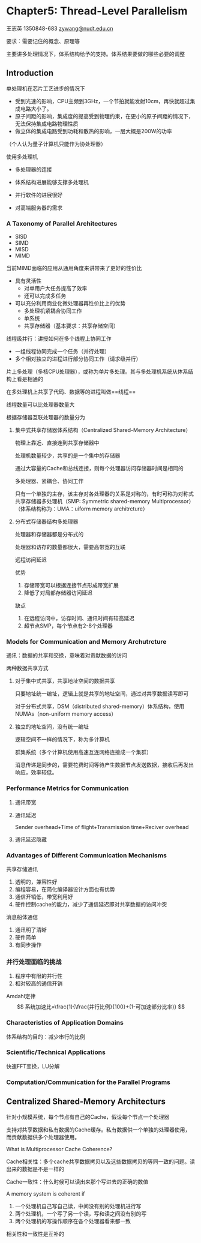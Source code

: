 # Chapter5: Thread-Level Parallelism

王志英 1350848-683 zywang@nudt.edu.cn

要求：需要记住的概念、原理等

主要讲多处理情况下，体系结构给予的支持。体系结果要做的哪些必要的调整

## Introduction

单处理机在芯片工艺进步的情况下

-   受到光速的影响，CPU主频到3GHz，一个节拍就能发射10cm，再快就超过集成电路大小了。
-   原子间距的影响，集成度的提高受到物理约束，在更小的原子间距的情况下，无法保持集成电路物理性质
-   做立体的集成电路受到功耗和散热的影响，一层大概是200W的功率

（个人认为量子计算机只能作为协处理器）

使用多处理机

-   多处理器的连接

-   体系结构进展能够支撑多处理机
-   并行软件的进展很好

-   对高端服务器的需求



### A Taxonomy of Parallel Architectures

-   SISD
-   SIMD
-   MISD
-   MIMD

当前MIMD面临的应用从通用角度来讲带来了更好的性价比

-   具有灵活性
    -   对单用户大任务提高了效率
    -   还可以完成多任务
-   可以充分利用商业化微处理器再性价比上的优势
    -   多处理机紧耦合协同工作
    -   单系统
    -   共享存储器（基本要求：共享存储空间）





线程级并行：讲授如何在多个线程上协同工作

-   一组线程协同完成一个任务（并行处理）
-   多个相对独立的进程进行部分协同工作（请求级并行）



片上多处理（多核CPU处理器），或称为单片多处理。其与多处理机系统从体系结构上看是相通的



在多处理机上共享了代码、数据等的进程叫做==线程==



线程数量可以比处理器数量大



根据存储器互联处理器的数量分为

1.  集中式共享存储器体系结构（Centralized Shared-Memory Architecture）

    物理上靠近、直接连到共享存储器中

    处理机数量较少，共享的是一个集中的存储器

    通过大容量的Cache和总线连接，则每个处理器访问存储器时间是相同的

    多处理器、紧耦合、协同工作

    只有一个单独的主存，该主存对各处理器的关系是对称的，有时可称为对称式共享存储器多处理机（SMP: Symmetric shared-memory Multiprocessor）（体系结构称为：UMA：uiform memory architrcture）

2.  分布式存储器结构多处理器

    处理器和存储器都是分布式的

    处理器和访存的数量都很大，需要高带宽的互联

    远程访问延迟

    优势

    1.  存储带宽可以根据连接节点形成带宽扩展
    2.  降低了对局部存储器访问延迟

    缺点

    1.  在远程访问中，访存时间、通讯时间有较高延迟
    2.  超节点SMP，每个节点有2-8个处理器



### Models for Communication and Memory Archutrcture

通讯：数据的共享和交换，意味着对贡献数据的访问

两种数据共享方式

1.  对于集中式共享，共享地址空间的数据共享

    只要地址统一编址，逻辑上就是共享的地址空间，通过对共享数据读写即可

    对于分布式共享，DSM（distributed shared-memory）体系结构，使用NUMAs（non-uniform memory access）

2.  独立的地址空间，没有统一编址

    逻辑空间不一样的情况下，称为多计算机

    群集系统（多个计算机使用高速互连网络连接成一个集群）

    消息传递是同步的，需要花费时间等待产生数据节点发送数据，接收后再发出响应，效率较低。



### Performance Metrics for Communication

1.  通讯带宽

2.  通讯延迟

    Sender overhead+Time of flight+Transmission time+Reciver overhead

3.  通讯延迟隐藏



### Advantages of Different Communication Mechanisms

共享存储通讯

1.  透明的，兼容性好
2.  编程容易，在简化编译器设计方面也有优势
4.  通信开销低，带宽利用好
5.  硬件控制cache的能力，减少了通信延迟即对共享数据的访问冲突



消息船体通信

1.  通讯明了清晰
2.  硬件简单
3.  有同步操作



### 并行处理面临的挑战

1.  程序中有限的并行性
2.  相对较高的通信开销

Amdahl定律
$$
系统加速比=\frac{1}{\frac{并行比例}{100}+(1-可加速部分比率)}
$$


### Characteristics of Application Domains

体系结构的目的：减少串行的比例



### Scientific/Technical Applications

 快速FFT变换，LU分解



### Computation/Communication for the Parallel Programs





## Centralized Shared-Memory Architecturs

针对小规模系统，每个节点有自己的Cache，假设每个节点一个处理器

支持对共享数据和私有数据的Cache缓存。私有数据供一个单独的处理器使用，而贡献数据供多个处理器使用。



What is Multiprocessor Cache Coherence?

Cache相关性：多个cache共享数据拷贝以及这些数据拷贝的等同一致的问题。读出来的数据是不是一样的

Cache一致性：什么时候可以读出来那个写进去的正确的数值



A memory system is coherent if

1.  一个处理机自己写自己读，中间没有别的处理机进行写
2.  两个处理机，一个写了另一个读，写和读之间没有别的写
3.  两个处理机的写操作顺序在各个处理器看来都一致



相关性和一致性是互补的
